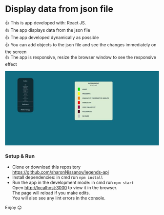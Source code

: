 # Display data from json file

👍 This is app developed with: React JS. \
👍 The app displays data from the json file \
👍 The app developed dynamically as possible \
👍 You can add objects to the json file and see the changes immediately on the screen \
👍 The app is responsive, resize the browser window to see the responsive effect 


![screenshot](src/screenshot.jpeg)

### Setup & Run
- Clone or download this repository https://github.com/sharonNissanov/legends-api
- Install dependencies: in cmd run ```npm install``` 
- Run the app in the development mode: in cmd run ```npm start```\
Open [http://localhost:3000](http://localhost:3000) to view it in the browser.\
The page will reload if you make edits.\
You will also see any lint errors in the console. 

Enjoy 😊
